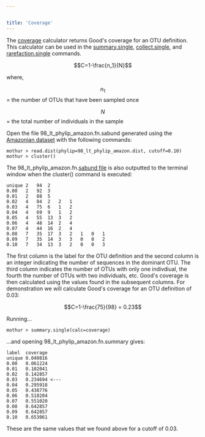 ```yaml
---


title: 'Coverage'
---
```

The [coverage](coverage) calculator returns Good\'s coverage
for an OTU definition. This calculator can be used in the
[summary.single](summary.single),
[collect.single](collect.single), and
[rarefaction.single](rarefaction.single) commands.

$$C=1-\frac{n_1}{N}$$

where,

$$n_{1}$$ = the number of OTUs that have been sampled once

$$N$$ = the total number of individuals in the sample

Open the file 98\_lt\_phylip\_amazon.fn.sabund generated using the [
Amazonian dataset](Media:AmazonData.zip) with the following
commands:

    mothur > read.dist(phylip=98_lt_phylip_amazon.dist, cutoff=0.10)
    mothur > cluster()

The 98\_lt\_phylip\_amazon.fn.[sabund file](sabund_file) is
also outputted to the terminal window when the cluster() command is
executed:

    unique 2   94  2   
    0.00   2   92  3   
    0.01   2   88  5   
    0.02   4   84  2   2   1   
    0.03   4   75  6   1   2   
    0.04   4   69  9   1   2   
    0.05   4   55  13  3   2   
    0.06   4   48  14  2   4   
    0.07   4   44  16  2   4   
    0.08   7   35  17  3   2   1   0   1   
    0.09   7   35  14  3   3   0   0   2   
    0.10   7   34  13  3   2   0   0   3   

The first column is the label for the OTU definition and the second
column is an integer indicating the number of sequences in the dominant
OTU. The third column indicates the number of OTUs with only one
indivdiual, the fourth the number of OTUs with two individuals, etc.
Good\'s coverage is then calculated using the values found in the
subsequent columns. For demonstration we will calculate Good\'s coverage
for an OTU definition of 0.03:

$$C=1-\frac{75}{98} = 0.23$$

Running\...

    mothur > summary.single(calc=coverage)

\...and opening 98\_lt\_phylip\_amazon.fn.summary gives:

    label  coverage
    unique 0.040816
    0.00   0.061224
    0.01   0.102041
    0.02   0.142857
    0.03   0.234694 <---
    0.04   0.295918
    0.05   0.438776
    0.06   0.510204
    0.07   0.551020
    0.08   0.642857
    0.09   0.642857
    0.10   0.653061

These are the same values that we found above for a cutoff of 0.03.
